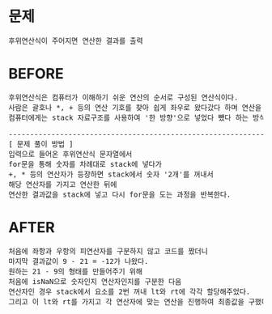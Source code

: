 # 문제

<pre>
후위연산식이 주어지면 연산한 결과를 출력
</pre>

# BEFORE

<pre>
후위연산식은 컴퓨터가 이해하기 쉬운 연산의 순서로 구성된 연산식이다.
사람은 괄호나 *, + 등의 연산 기호를 찾아 쉽게 좌우로 왔다갔다 하며 연산을 할 수 있지만, 
컴퓨터에게는 stack 자료구조를 사용하여 '한 방향'으로 넣었다 뺐다 하는 방식이 훨씬 더 쉽다.

-----------------------------------------------------------------------------------
[ 문제 풀이 방법 ]
입력으로 들어온 후위연산식 문자열에서 
for문을 통해 숫자를 차례대로 stack에 넣다가 
+, * 등의 연산자가 등장하면 stack에서 숫자 '2개'를 꺼내서 
해당 연산자를 가지고 연산한 뒤에 
연산한 결과값을 stack에 넣고 다시 for문을 도는 과정을 반복한다.
</pre>

# AFTER

<pre>
처음에 좌항과 우항의 피연산자를 구분하지 않고 코드를 짰더니
마지막 결과값이 9 - 21 = -12가 나왔다.
원하는 21 - 9의 형태를 만들어주기 위해 
처음에 isNaN으로 숫자인지 연산자인지를 구분한 다음
연산자인 경우 stack에서 요소를 2번 꺼내 lt와 rt에 각각 할당해주었다. 
그리고 이 lt와 rt를 가지고 각 연산자에 맞는 연산을 진행하여 최종값을 구했다.
</pre>
